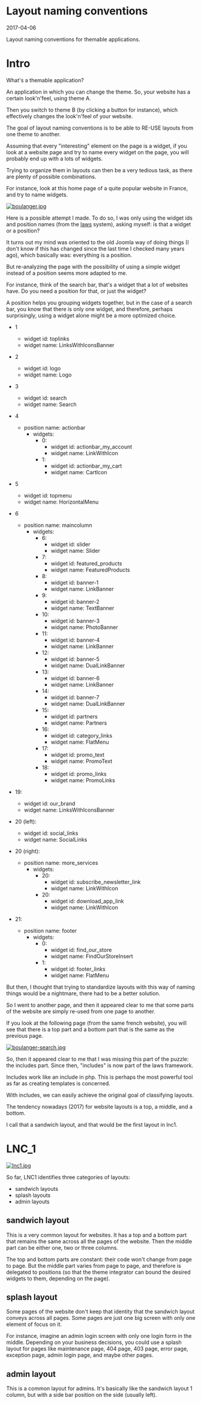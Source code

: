 Layout naming conventions
===========================
2017-04-06



Layout naming conventions for themable applications.




Intro
==========


What's a themable application?

An application in which you can change the theme.
So, your website has a certain look'n'feel, using theme A.

Then you switch to theme B (by clicking a button for instance),
which effectively changes the look'n'feel of your website.



The goal of layout naming conventions is to be able to RE-USE layouts from one theme to another.



Assuming that every "interesting" element on the page is a widget, if you look at a website page and try to name every 
widget on the page, you will probably end up with a lots of widgets.
 
Trying to organize them in layouts can then be a very tedious task, as there are plenty of possible combinations.

For instance, look at this home page of a quite popular website in France, and try to name widgets.


[![boulanger.jpg](https://s19.postimg.org/xvy02s1nn/boulanger.jpg)](https://postimg.org/image/qsq4n5w7z/)









Here is a possible attempt I made.
To do so, I was only using the widget ids and position names (from the [laws](https://github.com/lingtalfi/laws) system),
asking myself: is that a widget or a position?

It turns out my mind was oriented to the old Joomla way of doing things (I don't know if this has changed since
the last time I checked many years ago), which basically was: everything is a position.
 
But re-analyzing the page with the possibility of using a simple widget instead of a position seems more adapted to me.

For instance, think of the search bar, that's a widget that a lot of websites have.
Do you need a position for that, or just the widget?

A position helps you grouping widgets together, but in the case of a search bar, you know that there is only
one widget, and therefore, perhaps surprisingly, using a widget alone might be a more optimized choice.   



- 1
    - widget id: toplinks
    - widget name: LinksWithIconsBanner
- 2
    - widget id: logo
    - widget name: Logo
- 3
    - widget id: search
    - widget name: Search
- 4
    - position name: actionbar
        - widgets:
            - 0: 
                - widget id: actionbar_my_account
                - widget name: LinkWithIcon
            - 1: 
                - widget id: actionbar_my_cart
                - widget name: CartIcon
- 5
    - widget id: topmenu
    - widget name: HorizontalMenu
- 6
    - position name: maincolumn
        - widgets:
            - 6:
                - widget id: slider
                - widget name: Slider
            - 7: 
                - widget id: featured_products
                - widget name: FeaturedProducts
            - 8:                
                - widget id: banner-1
                - widget name: LinkBanner
            - 9:                
                - widget id: banner-2
                - widget name: TextBanner
            - 10:                
                - widget id: banner-3
                - widget name: PhotoBanner
            - 11:                
                - widget id: banner-4
                - widget name: LinkBanner
            - 12:                
                - widget id: banner-5
                - widget name: DualLinkBanner
            - 13:                
                - widget id: banner-6
                - widget name: LinkBanner
            - 14:                
                - widget id: banner-7
                - widget name: DualLinkBanner
            - 15:                
                - widget id: partners
                - widget name: Partners
            - 16:                
                - widget id: category_links
                - widget name: FlatMenu
            - 17:                
                - widget id: promo_text
                - widget name: PromoText
            - 18:                
                - widget id: promo_links
                - widget name: PromoLinks
- 19:
    - widget id: our_brand
    - widget name: LinksWithIconsBanner
- 20 (left):
    - widget id: social_links
    - widget name: SocialLinks
- 20 (right):
    - position name: more_services
        - widgets:
            - 20: 
                - widget id: subscribe_newsletter_link
                - widget name: LinkWithIcon
            - 20: 
                - widget id: download_app_link
                - widget name: LinkWithIcon
              
- 21:
    - position name: footer
        - widgets:
            - 0: 
                - widget id: find_our_store 
                - widget name: FindOurStoreInsert
            - 1: 
                - widget id: footer_links 
                - widget name: FlatMenu
            
            
            
            
            
            
            
            
But then, I thought that trying to standardize layouts with this way of naming things would be a nightmare,
there had to be a better solution.

So I went to another page, and then it appeared clear to me that some parts of the website are simply re-used
from one page to another.

If you look at the following page (from the same french website), you will see that there is a top part
and a bottom part that is the same as the previous page.


[![boulanger-search.jpg](https://s19.postimg.org/j19eols2r/boulanger-search.jpg)](https://postimg.org/image/efdag96jj/)



So, then it appeared clear to me that I was missing this part of the puzzle: the includes part.
Since then, "includes" is now part of the laws framework.

Includes work like an include in php.
This is perhaps the most powerful tool as far as creating templates is concerned.

With includes, we can easily achieve the original goal of classifying layouts.

The tendency nowadays (2017) for website layouts is a top, a middle, and a bottom.

I call that a sandwich layout, and that would be the first layout in lnc1.







LNC_1
=============


[![lnc1.jpg](https://s19.postimg.org/mohv265sz/lnc1.jpg)](https://postimg.org/image/8utid4d7j/)


So far, LNC1 identifies three categories of layouts:


- sandwich layouts
- splash layouts
- admin layouts



sandwich layout
-------------

This is a very common layout for websites.
It has a top and a bottom part that remains the same across all the pages of the website.
Then the middle part can be either one, two or three columns.

The top and bottom parts are constant: their code won't change from page to page.
But the middle part varies from page to page, and therefore is delegated to positions (so that the theme integrator
can bound the desired widgets to them, depending on the page).



splash layout
-------------
Some pages of the website don't keep that identity that the sandwich layout conveys across all pages.
Some pages are just one big screen with only one element of focus on it.

For instance, imagine an admin login screen with only one login form in the middle.
Depending on your business decisions, you could use a splash layout for pages like maintenance page, 404 page,
403 page, error page, exception page, admin login page, and maybe other pages.



admin layout
-------------
This is a common layout for admins.
It's basically like the sandwich layout 1 column, but with a side bar position on the side (usually left).

















